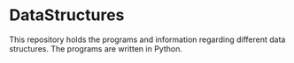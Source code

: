 # DataStructures
This repository holds the programs and information regarding different data structures. The programs are written in Python.
